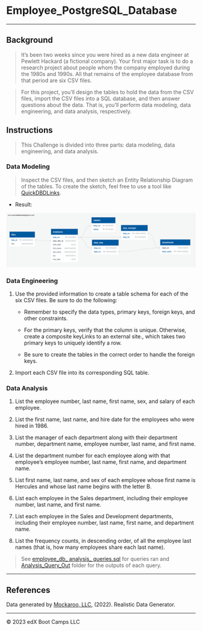 # Employee_PostgreSQL_Database
- - -

## Background
> It’s been two weeks since you were hired as a new data engineer at Pewlett Hackard (a fictional company). Your first major task is to do a research project about people whom the company employed during the 1980s and 1990s. All that remains of the employee database from that period are six CSV files.

> For this project, you’ll design the tables to hold the data from the CSV files, import the CSV files into a SQL database, and then answer questions about the data. That is, you’ll perform data modeling, data engineering, and data analysis, respectively.

## Instructions
> This Challenge is divided into three parts: data modeling, data engineering, and data analysis.

### Data Modeling
> Inspect the CSV files, and then sketch an Entity Relationship Diagram of the tables. To create the sketch, feel free to use a tool like [QuickDBDLinks](https://www.quickdatabasediagrams.com/).

- Result:

![fig1](/db_ERD/employee_db_ERD.png)

### Data Engineering
1. Use the provided information to create a table schema for each of the six CSV files. Be sure to do the following:

    - Remember to specify the data types, primary keys, foreign keys, and other constraints.

    - For the primary keys, verify that the column is unique. Otherwise, create a composite keyLinks to an external site., which takes two primary keys to uniquely identify a row.

    - Be sure to create the tables in the correct order to handle the foreign keys.

2. Import each CSV file into its corresponding SQL table.

### Data Analysis
1. List the employee number, last name, first name, sex, and salary of each employee.

2. List the first name, last name, and hire date for the employees who were hired in 1986.

3. List the manager of each department along with their department number, department name, employee number, last name, and first name.

4. List the department number for each employee along with that employee’s employee number, last name, first name, and department name.

5. List first name, last name, and sex of each employee whose first name is Hercules and whose last name begins with the letter B.

6. List each employee in the Sales department, including their employee number, last name, and first name.

7. List each employee in the Sales and Development departments, including their employee number, last name, first name, and department name.

8. List the frequency counts, in descending order, of all the employee last names (that is, how many employees share each last name).

> See [employee_db_ analysis_ queries.sql](./employee_db_%20analysis_%20queries.sql) for queries ran and  [Analysis_Query_Out](Analysis_Query_Out/) folder for the outputs of each query.

- - -

## References

Data generated by [Mockaroo, LLC](https://mockaroo.com/), (2022). Realistic Data Generator.

- - -

© 2023 edX Boot Camps LLC